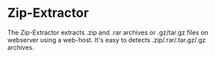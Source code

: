 # Zip-Extractor
The Zip-Extractor extracts .zip and .rar archives or .gz/tar.gz files on webserver using a web-host. It's easy to detects .zip/.rar/.tar.gz/.gz archives.
